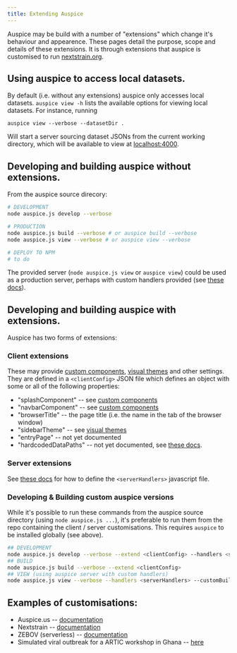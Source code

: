 ```yaml
---
title: Extending Auspice
---
```



Auspice may be build with a number of "extensions" which change it's behaviour and appearence.
These pages detail the purpose, scope and details of these extensions.
It is through extensions that auspice is customised to run [nextstrain.org](https://nextstrain.org).


## Using auspice to access local datasets.
By default (i.e. without any extensions) auspice only accesses local datasets.
`auspice view -h` lists the available options for viewing local datasets.
For instance, running
```
auspice view --verbose --datasetDir .
```
Will start a server sourcing dataset JSONs from the current working directory, which will be available to view at [localhost:4000](http://localhost:4000).


## Developing and building auspice without extensions.
From the auspice source direcory:

```bash
# DEVELOPMENT
node auspice.js develop --verbose

# PRODUCTION
node auspice.js build --verbose # or auspice build --verbose
node auspice.js view --verbose # or auspice view --verbose

# DEPLOY TO NPM
# to do
```

The provided server (`node auspice.js view` or `auspice view`) could be used as a production server, perhaps with custom handlers provided (see [these docs](charonAPI.md)).


## Developing and building auspice with extensions.
Auspice has two forms of extensions:

### Client extensions
These may provide [custom components](componentInterfaces.md), [visual themes](sidebarTheme.md) and other settings.
They are defined in a `<clientConfig>` JSON file which defines an object with some or all of the following properties:
* "splashComponent" -- see [custom components](componentInterfaces.md)
* "navbarComponent" -- see [custom components](componentInterfaces.md)
* "browserTitle" -- the page title (i.e. the name in the tab of the browser window)
* "sidebarTheme" -- see [visual themes](sidebarTheme.md)
* "entryPage" -- not yet documented
* "hardcodedDataPaths" -- not yet documented, see [these docs](charonAPI.md).

### Server extensions
See [these docs](charonAPI.md) for how to define the `<serverHandlers>` javascript file.

### Developing & Building custom auspice versions
While it's possible to run these commands from the auspice source directory (using `node auspice.js ...`), it's preferable to run them from the repo containing the client / server customisations.
This requires `auspice` to be installed globally (see above).

```bash
## DEVELOPMENT
node auspice.js develop --verbose --extend <clientConfig> --handlers <serverHandlers>
## BUILD
node auspice.js build --verbose --extend <clientConfig>
## VIEW (using auspice server with custom handlers)
node auspice.js view --verbose --handlers <serverHandlers> --customBuild
```


## Examples of customisations:

* Auspice.us -- [documentation](../auspice.us/README.md)
* Nextstrain -- [documentation](https://github.com/nextstrain/nextstrain.org/tree/whitelabel)
* ZEBOV (serverless) -- [documentation](https://github.com/blab/ZEBOV)
* Simulated viral outbreak for a ARTIC workshop in Ghana -- [here](https://artic-network.github.io/artic-workshop)
